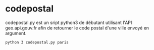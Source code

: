 # codepostal

codepostal.py est un sript python3 de débutant utilisant l'API geo.api.gouv.fr afin de retourner le code postal d'une ville envoyé en argument.

	python 3 codepostal.py paris



